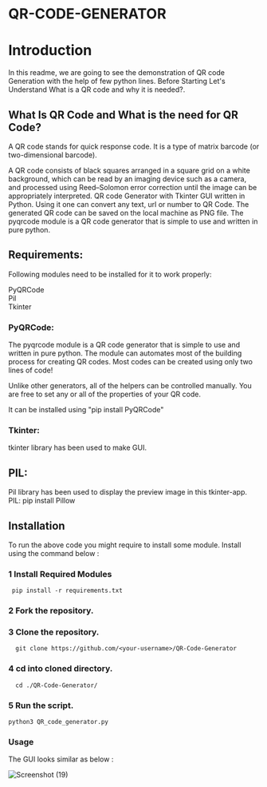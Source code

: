 # QR-CODE-GENERATOR
# Introduction
In this readme, we are going to see the demonstration of QR code Generation with the help of few python lines. Before Starting Let's Understand What is a QR code and why it is needed?.

## What Is QR Code and What is the need for QR Code?
A QR code stands for quick response code. It is a type of matrix barcode (or two-dimensional barcode).

A QR code consists of black squares arranged in a square grid on a white background, which can be read by an imaging device such as a camera, and processed using Reed–Solomon error correction until the image can be appropriately interpreted.
QR code Generator with Tkinter GUI written in Python. Using it one can convert any text, url or number to QR Code. The generated QR code can be saved on the local machine as PNG file. The pyqrcode module is a QR code generator that is simple to use and written in pure python.
## Requirements:
Following modules need to be installed for it to work properly:

PyQRCode                                  
Pil                                                           
Tkinter
### PyQRCode:
The pyqrcode module is a QR code generator that is simple to use and written in pure python. The module can automates most of the building process for creating QR codes. Most codes can be created using only two lines of code!

Unlike other generators, all of the helpers can be controlled manually. You are free to set any or all of the properties of your QR code.

It can be installed using "pip install PyQRCode"


### Tkinter: 
tkinter library has been used to make GUI.

## PIL: 
Pil library has been used to display the preview image in this tkinter-app.
  PIL: pip install Pillow
## Installation
To run the above code you might require to install some module. 
Install using the command below :
### 1 Install Required Modules
     pip install -r requirements.txt
### 2 Fork the repository.
### 3 Clone the repository.
      git clone https://github.com/<your-username>/QR-Code-Generator
### 4 cd into cloned directory.
      cd ./QR-Code-Generator/
### 5 Run the script.
    python3 QR_code_generator.py
### Usage
 The GUI looks similar as below :
 
 ![Screenshot (19)](https://user-images.githubusercontent.com/88728002/211372202-6afdd321-0685-4f52-a0bc-a80d2faa938b.png)

